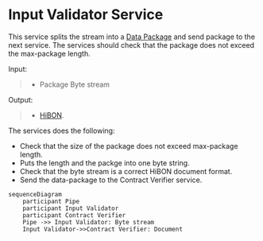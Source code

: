 # Input Validator Service

This service splits the stream into a [Data Package](/documents/protocols/hibon/DataPackage.md) and send package to the next service.
The services should check that the package does not exceed the max-package length.


Input:
> - Package Byte stream

Output:
> - [HiBON](/documents/protocols/hibon/Hash_invariant_Binary_Object_Notation.md). 

The services does the following:
- Check that the size of the package does not exceed max-package length.
- Puts the length and the packge into one byte string.
- Check that the byte stream is a correct HiBON document format.
- Send the data-package to the Contract Verifier service.

```mermaid
sequenceDiagram
    participant Pipe
    participant Input Validator 
    participant Contract Verifier
    Pipe ->> Input Validator: Byte stream
    Input Validator->>Contract Verifier: Document  

```


